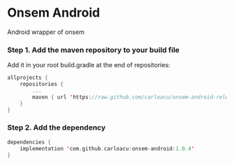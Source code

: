 Onsem Android
=============

Android wrapper of onsem


### Step 1. Add the maven repository to your build file
Add it in your root build.gradle at the end of repositories:
```Kotlin
allprojects {
    repositories {
        ...
        maven { url 'https://raw.github.com/carloacu/onsem-android-releases/master' }
    }
}
```

### Step 2. Add the dependency
```Kotlin
dependencies {
    implementation 'com.github.carloacu:onsem-android:1.0.4'
}
```
